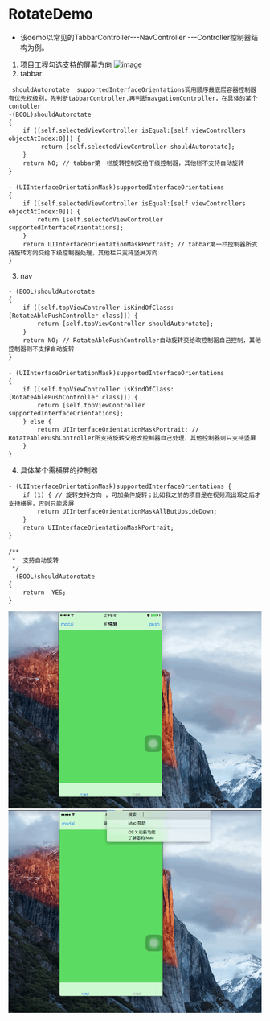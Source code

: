 # RotateDemo 
* 该demo以常见的TabbarController---NavController ---Controller控制器结构为例。
 1. 项目工程勾选支持的屏幕方向
![image](http://upload-images.jianshu.io/upload_images/2800830-55c9c2eca9260396.png?imageMogr2/auto-orient/strip%7CimageView2/2/w/1240)
 2. tabbar

```
 shouldAutorotate  supportedInterfaceOrientations调用顺序最底层容器控制器有优先权级别，先判断tabbarController,再判断navgationController，在具体的某个contoller
-(BOOL)shouldAutorotate
{
    if ([self.selectedViewController isEqual:[self.viewControllers objectAtIndex:0]]) {
         return [self.selectedViewController shouldAutorotate];
    }
    return NO; // tabbar第一栏旋转控制交给下级控制器，其他栏不支持自动旋转
}

- (UIInterfaceOrientationMask)supportedInterfaceOrientations
{
    if ([self.selectedViewController isEqual:[self.viewControllers objectAtIndex:0]]) {
        return [self.selectedViewController supportedInterfaceOrientations];
    }
    return UIInterfaceOrientationMaskPortrait; // tabbar第一栏控制器所支持旋转方向交给下级控制器处理，其他栏只支持竖屏方向
}
```
3. nav

```
- (BOOL)shouldAutorotate
{
    if ([self.topViewController isKindOfClass:[RotateAblePushController class]]) {
        return [self.topViewController shouldAutorotate];
    }
    return NO; // RotateAblePushController自动旋转交给改控制器自己控制，其他控制器则不支撑自动旋转
}

- (UIInterfaceOrientationMask)supportedInterfaceOrientations
{
    if ([self.topViewController isKindOfClass:[RotateAblePushController class]]) {
        return [self.topViewController supportedInterfaceOrientations];
    } else {
        return UIInterfaceOrientationMaskPortrait; // RotateAblePushController所支持旋转交给改控制器自己处理，其他控制器则只支持竖屏
    }
}
```

  4. 具体某个需横屏的控制器

```
- (UIInterfaceOrientationMask)supportedInterfaceOrientations {
    if (1) { // 旋转支持方向 ，可加条件旋转；比如我之前的项目是在视频流出现之后才支持横屏，否则只能竖屏
        return UIInterfaceOrientationMaskAllButUpsideDown;
    }
    return UIInterfaceOrientationMaskPortrait;
}

/**
 *  支持自动旋转
 */
- (BOOL)shouldAutorotate
{
    return  YES;
}
```
 


![image](https://github.com/Jude309307972/RotateDemo/blob/master/modal.gif)
![image](https://github.com/Jude309307972/RotateDemo/blob/master/push.gif)

